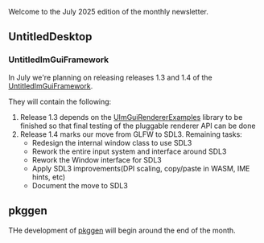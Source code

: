 Welcome to the July 2025 edition of the monthly newsletter.

## UntitledDesktop
### UntitledImGuiFramework
In July we're planning on releasing releases 1.3 and 1.4 of the 
[UntitledImGuiFramework](https://github.com/MadLadSquad/UntitledImGuiFramework).

They will contain the following:

1. Release 1.3 depends on the [UImGuiRendererExamples](https://github.com/MadLadSquad/UImGuiRendererExamples) library to be finished so that
   final testing of the pluggable renderer API can be done
1. Release 1.4 marks our move from GLFW to SDL3. Remaining tasks:
   - Redesign the internal window class to use SDL3
   - Rework the entire input system and interface around SDL3
   - Rework the Window interface for SDL3
   - Apply SDL3 improvements(DPI scaling, copy/paste in WASM, IME hints, etc)
   - Document the move to SDL3
  
## pkggen
THe development of [pkggen](https://pkggen.madladsquad.com) will begin around the end of the month.
